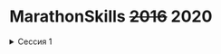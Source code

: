 MarathonSkills ~~2016~~ 2020
============================
<details>
  <summary>Сессия 1</summary>
1.1 ✅
  <br>
1.2 ✅
  <br>
1.3 ✅
  <br>
1.4 ✅
  <br>
1.5 ✅
  <br>
1.6 ✅
  <br>
1.7 ✅
  <br>
1.8 ✅
  <br>
1.9 ✅
  <br>
1.10 ✅
  <br>
1.11 ✅
  <br>
1.12 ❌
  <br>
1.13 ❌
  <br>
1.14 ❌
  <br>
1.15 ❌
  <br>
1.16 ✅
</details>
